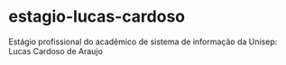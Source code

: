 estagio-lucas-cardoso
=====================

Estágio profissional do acadêmico de sistema de informação da Unisep: Lucas Cardoso de Araujo   
